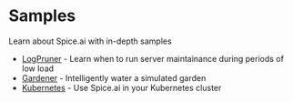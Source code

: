 # Samples

Learn about Spice.ai with in-depth samples

- [LogPruner](logpruner/README.md) - Learn when to run server maintainance during periods of low load
- [Gardener](gardener/README.md) - Intelligently water a simulated garden
- [Kubernetes](kubernetes/README.md) - Use Spice.ai in your Kubernetes cluster
